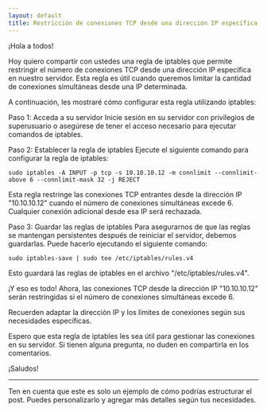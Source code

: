 ```yaml
---
layout: default
title: Restricción de conexiones TCP desde una dirección IP específica utilizando iptables
---
```


¡Hola a todos!

Hoy quiero compartir con ustedes una regla de iptables que permite restringir el número de conexiones TCP desde una dirección IP específica en nuestro servidor. Esta regla es útil cuando queremos limitar la cantidad de conexiones simultáneas desde una IP determinada.

A continuación, les mostraré cómo configurar esta regla utilizando iptables:

Paso 1: Acceda a su servidor
Inicie sesión en su servidor con privilegios de superusuario o asegúrese de tener el acceso necesario para ejecutar comandos de iptables.

Paso 2: Establecer la regla de iptables
Ejecute el siguiente comando para configurar la regla de iptables:

```
sudo iptables -A INPUT -p tcp -s 10.10.10.12 -m connlimit --connlimit-above 6 --connlimit-mask 32 -j REJECT
```

Esta regla restringe las conexiones TCP entrantes desde la dirección IP "10.10.10.12" cuando el número de conexiones simultáneas excede 6. Cualquier conexión adicional desde esa IP será rechazada.

Paso 3: Guardar las reglas de iptables
Para asegurarnos de que las reglas se mantengan persistentes después de reiniciar el servidor, debemos guardarlas. Puede hacerlo ejecutando el siguiente comando:

```
sudo iptables-save | sudo tee /etc/iptables/rules.v4
```

Esto guardará las reglas de iptables en el archivo "/etc/iptables/rules.v4".

¡Y eso es todo! Ahora, las conexiones TCP desde la dirección IP "10.10.10.12" serán restringidas si el número de conexiones simultáneas excede 6.

Recuerden adaptar la dirección IP y los límites de conexiones según sus necesidades específicas.

Espero que esta regla de iptables les sea útil para gestionar las conexiones en su servidor. Si tienen alguna pregunta, no duden en compartirla en los comentarios.

¡Saludos!

---

Ten en cuenta que este es solo un ejemplo de cómo podrías estructurar el post. Puedes personalizarlo y agregar más detalles según tus necesidades.
